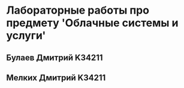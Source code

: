 # Лабораторные работы про предмету 'Облачные системы и услуги'

## Булаев Дмитрий K34211

## Мелких Дмитрий K34211
